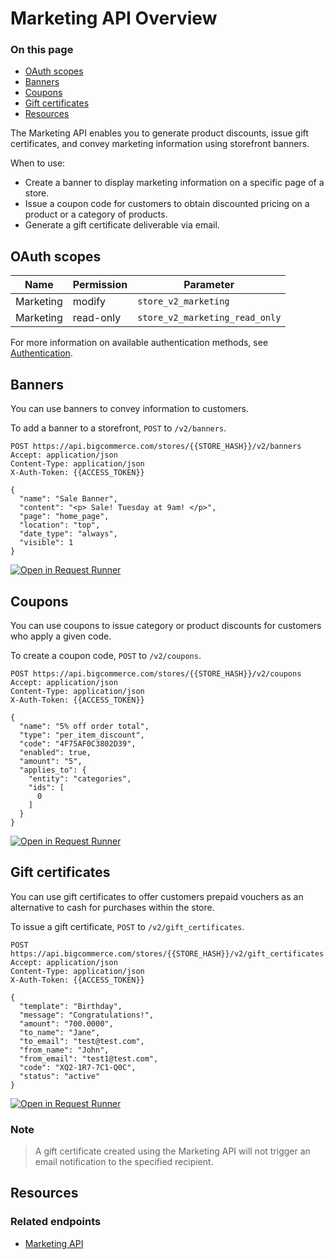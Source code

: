 # Marketing API Overview

<div class="otp" id="no-index">

### On this page
- [OAuth scopes](#oauth-scopes)
- [Banners](#banners)
- [Coupons](#coupons)
- [Gift certificates](#gift-certificates)
- [Resources](#resources)

</div>

The Marketing API enables you to generate product discounts, issue gift certificates, and convey marketing information using storefront banners.  

When to use:

* Create a banner to display marketing information on a specific page of a store.
* Issue a coupon code for customers to obtain discounted pricing on a product or a category of products.
* Generate a gift certificate deliverable via email.

## OAuth scopes

| Name | Permission | Parameter |
| -- | -- | -- |
| Marketing | modify | `store_v2_marketing` |
| Marketing | read-only | `store_v2_marketing_read_only` |

For more information on available authentication methods, see [Authentication](https://developer.bigcommerce.com/api-docs/getting-started/authentication).

## Banners
You can use banners to convey information to customers. 

To add a banner to a storefront, `POST` to `/v2/banners`.

```http
POST https://api.bigcommerce.com/stores/{{STORE_HASH}}/v2/banners
Accept: application/json
Content-Type: application/json
X-Auth-Token: {{ACCESS_TOKEN}}

{
  "name": "Sale Banner",
  "content": "<p> Sale! Tuesday at 9am! </p>",
  "page": "home_page",
  "location": "top",
  "date_type": "always",
  "visible": 1
}
```

[![Open in Request Runner](https://storage.googleapis.com/bigcommerce-production-dev-center/images/Open-Request-Runner.svg)](https://developer.bigcommerce.com/api-reference/store-management/marketing/banners/createabanner#requestrunner)

## Coupons
You can use coupons to issue category or product discounts for customers who apply a given code.

To create a coupon code, `POST` to `/v2/coupons`.

```http
POST https://api.bigcommerce.com/stores/{{STORE_HASH}}/v2/coupons
Accept: application/json
Content-Type: application/json
X-Auth-Token: {{ACCESS_TOKEN}}

{
  "name": "5% off order total",
  "type": "per_item_discount",
  "code": "4F75AF0C3802D39",
  "enabled": true,
  "amount": "5",
  "applies_to": {
    "entity": "categories",
    "ids": [
      0
    ]
  }
}
```

[![Open in Request Runner](https://storage.googleapis.com/bigcommerce-production-dev-center/images/Open-Request-Runner.svg)](https://developer.bigcommerce.com/api-reference/store-management/marketing/coupons/postcoupons#requestrunner)

## Gift certificates
You can use gift certificates to offer customers prepaid vouchers as an alternative to cash for purchases within the store. 

To issue a gift certificate, `POST` to `/v2/gift_certificates`.

```http
POST https://api.bigcommerce.com/stores/{{STORE_HASH}}/v2/gift_certificates
Accept: application/json
Content-Type: application/json
X-Auth-Token: {{ACCESS_TOKEN}}

{
  "template": "Birthday",
  "message": "Congratulations!",
  "amount": "700.0000",
  "to_name": "Jane",
  "to_email": "test@test.com",
  "from_name": "John",
  "from_email": "test1@test.com",
  "code": "XQ2-1R7-7C1-Q0C",
  "status": "active"
}
```

[![Open in Request Runner](https://storage.googleapis.com/bigcommerce-production-dev-center/images/Open-Request-Runner.svg)](https://developer.bigcommerce.com/api-reference/store-management/marketing/gift-certificates/createagiftcertificate#requestrunner)

<div class="HubBlock--callout">
<div class="CalloutBlock--info">
<div class="HubBlock-content">

<!-- theme:  -->

### Note
> A gift certificate created using the Marketing API will not trigger an email notification to the specified recipient.

</div>
</div>
</div>

## Resources

### Related endpoints
- [Marketing API](https://developer.bigcommerce.com/api-reference/store-management/marketing)
